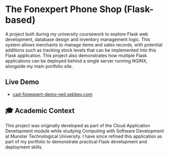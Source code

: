 # The Fonexpert Phone Shop (Flask-based)

A project built during my university coursework to explore Flask web development, database design and inventory 
management logic. This system allows merchants to manage items and sales records, with potential additions such 
as tracking stock levels that can be implemented into this Flask application. This project also demonstrates how 
multiple Flask applications can be deployed behind a single server running NGINX, alongside my main portfolio site.

## Live Demo
- [cad-fonexpert-demo-neil.sebbey.com](https://cad-fonexpert-demo-neil.sebbey.com)

## 🎓 Academic Context
This project was originally developed as part of the Cloud Application Development module while studying Computing 
with Software Development at Munster Technological University. I have since refined this application as part of my 
portfolio to demonstrate practical Flask development and deployment skills.
